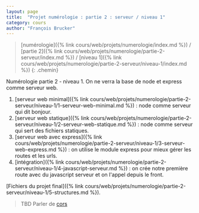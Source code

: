 ```yaml
---
layout: page
title:  "Projet numérologie : partie 2 : serveur / niveau 1"
category: cours
author: "François Brucker"
---
```


> [numérologie]({% link cours/web/projets/numerologie/index.md %}) / [partie 2]({% link cours/web/projets/numerologie/partie-2-serveur/index.md %}) / [niveau 1]({% link cours/web/projets/numerologie/partie-2-serveur/niveau-1/index.md %})
{: .chemin}

Numérologie partie 2 - niveau 1. On ne verra la base de node et express comme serveur web.

1. [serveur web minimal]({% link cours/web/projets/numerologie/partie-2-serveur/niveau-1/1-serveur-web-minimal.md %}) : node comme serveur qui dit bonjour.
2. [serveur web statique]({% link cours/web/projets/numerologie/partie-2-serveur/niveau-1/2-serveur-web-statique.md %}) : node comme serveur qui sert des fichiers statiques.
3. [serveur web avec express]({% link cours/web/projets/numerologie/partie-2-serveur/niveau-1/3-serveur-web-express.md %}) : on utilise le module express pour mieux gérer les routes et les urls.
4. [intégration]({% link cours/web/projets/numerologie/partie-2-serveur/niveau-1/4-javascript-serveur.md %}) : on crée notre première route avec du javascript serveur et on l'appel depuis le front.

[Fichiers du projet final]({% link cours/web/projets/numerologie/partie-2-serveur/niveau-1/5-structures.md %}).

> TBD
> Parler de [cors](https://developer.mozilla.org/fr/docs/Web/HTTP/CORS)
